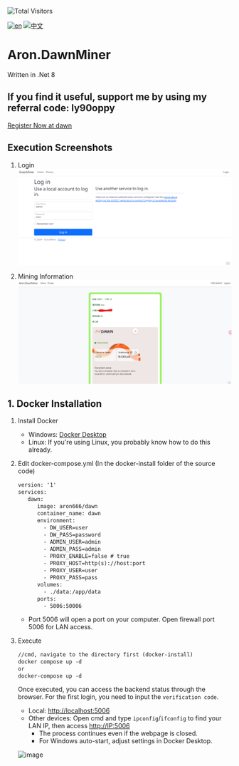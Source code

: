 ![Total Visitors](https://komarev.com/ghpvc/?username=aron-666dawnMiner&color=green)

[![en](https://img.shields.io/badge/lang-en-red.svg)](https://github.com/aron-666/Aron.DawnMiner/blob/master/README.en.md)
[![中文](https://img.shields.io/badge/lang-中文-blue.svg)](https://github.com/aron-666/Aron.DawnMiner)

# Aron.DawnMiner
Written in .Net 8

## If you find it useful, support me by using my referral code: ly90oppy
[Register Now at dawn](https://chromewebstore.google.com/detail/dawn-validator-chrome-ext/fpdkjdnhkakefebpekbdhillbhonfjjp)



## Execution Screenshots
1. Login
![image](https://github.com/aron-666/Aron.DawnMiner/blob/main/%E6%88%AA%E5%9C%96/%E5%BE%8C%E8%87%BA%E7%99%BB%E5%85%A5%E7%95%AB%E9%9D%A2.png?raw=true)

2. Mining Information
![image](https://github.com/aron-666/Aron.DawnMiner/blob/main/%E6%88%AA%E5%9C%96/%E6%8C%96%E7%A4%A6%E7%95%AB%E9%9D%A2.png?raw=true)

## 1. Docker Installation
1. Install Docker
   - Windows: [Docker Desktop](https://www.docker.com/products/docker-desktop/)
   - Linux: If you're using Linux, you probably know how to do this already.

2. Edit docker-compose.yml (In the docker-install folder of the source code)
   ```
   version: '1'
   services:
      dawn:
         image: aron666/dawn
         container_name: dawn
         environment:
           - DW_USER=user
           - DW_PASS=password
           - ADMIN_USER=admin
           - ADMIN_PASS=admin
           - PROXY_ENABLE=false # true
           - PROXY_HOST=http(s)://host:port
           - PROXY_USER=user
           - PROXY_PASS=pass
         volumes:
           - ./data:/app/data
         ports:
           - 5006:50006
   ```

   - Port 5006 will open a port on your computer. Open firewall port 5006 for LAN access.
   

3. Execute
   ```
   //cmd, navigate to the directory first (docker-install)
   docker compose up -d
   or
   docker-compose up -d
   ```
   Once executed, you can access the backend status through the browser. For the first login, you need to input the ```verification code```.

   - Local: [http://localhost:5006](http://localhost:5006)
   - Other devices: Open cmd and type `ipconfig`/`ifconfig` to find your LAN IP, then access [http://IP:5006](http://IP:5006)
     - The process continues even if the webpage is closed.
     - For Windows auto-start, adjust settings in Docker Desktop.

   ![image](https://github.com/aron-666/Aron.DawnMiner/blob/main/%E9%A9%97%E8%AD%89%E7%A2%BC.png?raw=true)

